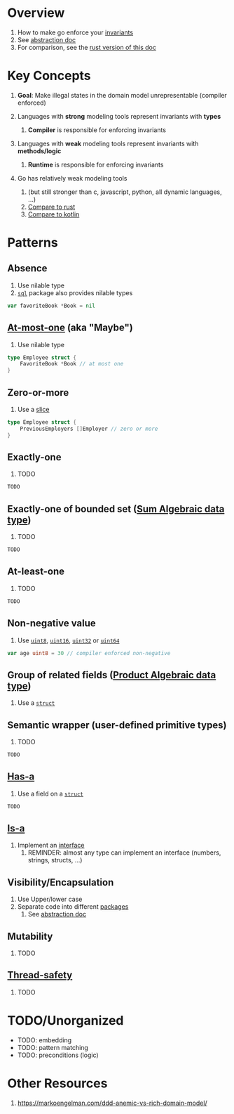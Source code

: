 # Overview
1. How to make go enforce your [invariants](https://medium.com/code-design/invariants-in-code-design-557c7864a047)
1. See [abstraction doc](./abstraction.md)
1. For comparison, see the [rust version of this doc](../rust/modeling.md)


# Key Concepts
1. **Goal**: Make illegal states in the domain model unrepresentable (compiler enforced)
1. Languages with **strong** modeling tools represent invariants with **types**
    1. **Compiler** is responsible for enforcing invariants
1. Languages with **weak** modeling tools represent invariants with **methods/logic**
    1. **Runtime** is responsible for enforcing invariants

1. Go has relatively weak modeling tools
    1. (but still stronger than c, javascript, python, all dynamic languages, ...)
    1. [Compare to rust](../rust/modeling.md)
    1. [Compare to kotlin](TODO)


# Patterns
## Absence
1. Use nilable type
1. [`sql`](https://pkg.go.dev/database/sql#NullBool) package also provides nilable types
```go
var favoriteBook *Book = nil
```


## [At-most-one](https://en.wikipedia.org/wiki/Option_type) (aka "Maybe")
1. Use nilable type
```go
type Employee struct {
    FavoriteBook *Book // at most one
}
```


## Zero-or-more
1. Use a [slice](./collections.slices.md)
```go
type Employee struct {
    PreviousEmployers []Employer // zero or more
}
```


## Exactly-one
1. TODO
```go
TODO
```


## Exactly-one of bounded set ([Sum Algebraic data type](https://en.wikipedia.org/wiki/Tagged_union))
1. TODO
```go
TODO
```


## At-least-one
1. TODO
```go
TODO
```


## Non-negative value
1. Use [`uint8`](https://pkg.go.dev/builtin#uint8), [`uint16`](https://pkg.go.dev/builtin#uint16), [`uint32`](https://pkg.go.dev/builtin#uint32) or [`uint64`](https://pkg.go.dev/builtin#uint64)
```go
var age uint8 = 30 // compiler enforced non-negative
```


## Group of related fields ([Product Algebraic data type](https://en.wikipedia.org/wiki/Product_type))
1. Use a [`struct`](./structs.md)


## Semantic wrapper (user-defined primitive types)
1. TODO
```go
TODO
```


## [Has-a](https://en.wikipedia.org/wiki/Has-a)
1. Use a field on a [`struct`](./structs.md)
```go
TODO
```


## [Is-a](https://en.wikipedia.org/wiki/Is-a)
1. Implement an [interface](./interfaces.md)
    1. REMINDER: almost any type can implement an interface (numbers, strings, structs, ...)


## Visibility/Encapsulation
1. Use Upper/lower case
1. Separate code into different [packages](./packages.md)
    1. See [abstraction doc](./abstraction.md)


## Mutability
1. TODO


## [Thread-safety](https://en.wikipedia.org/wiki/Thread_safety)
1. TODO


# TODO/Unorganized
- TODO: embedding
- TODO: pattern matching
- TODO: preconditions (logic)


# Other Resources
1. https://markoengelman.com/ddd-anemic-vs-rich-domain-model/
